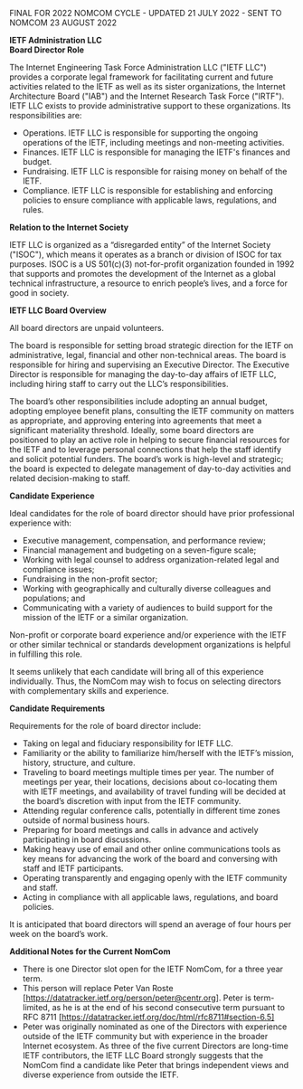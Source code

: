 FINAL FOR 2022 NOMCOM CYCLE - UPDATED 21 JULY 2022 - SENT TO NOMCOM 23 AUGUST 2022

**IETF Administration LLC  \
Board Director Role**

The Internet Engineering Task Force Administration LLC ("IETF LLC") provides a corporate legal framework for facilitating current and future activities related to the IETF as well as its sister organizations, the Internet Architecture Board ("IAB") and the Internet Research Task Force ("IRTF"). IETF LLC exists to provide administrative support to these organizations. Its responsibilities are:

*   Operations. IETF LLC is responsible for supporting the ongoing operations of the IETF, including meetings and non-meeting activities.
*   Finances. IETF LLC is responsible for managing the IETF's finances and budget.
*   Fundraising. IETF LLC is responsible for raising money on behalf of the IETF.
*   Compliance. IETF LLC is responsible for establishing and enforcing policies to ensure compliance with applicable laws, regulations, and rules.

**Relation to the Internet Society**

IETF LLC is organized as a “disregarded entity” of the Internet Society ("ISOC"), which means it operates as a branch or division of ISOC for tax purposes. ISOC is a US 501(c)(3) not-for-profit organization founded in 1992 that supports and promotes the development of the Internet as a global technical infrastructure, a resource to enrich people’s lives, and a force for good in society.

**IETF LLC Board Overview**

All board directors are unpaid volunteers.

The board is responsible for setting broad strategic direction for the IETF on administrative, legal, financial and other non-technical areas. The board is responsible for hiring and supervising an Executive Director. The Executive Director is responsible for managing the day-to-day affairs of IETF LLC, including hiring staff to carry out the LLC’s responsibilities.

The board’s other responsibilities include adopting an annual budget, adopting employee benefit plans, consulting the IETF community on matters as appropriate, and approving entering into agreements that meet a significant materiality threshold. Ideally, some board directors are positioned to play an active role in helping to secure financial resources for the IETF and to leverage personal connections that help the staff identify and solicit potential funders. The board’s work is high-level and strategic; the board is expected to delegate management of day-to-day activities and related decision-making to staff.

**Candidate Experience**

Ideal candidates for the role of board director should have prior professional experience with:

*   Executive management, compensation, and performance review;
*   Financial management and budgeting on a seven-figure scale;
*   Working with legal counsel to address organization-related legal and compliance issues;
*   Fundraising in the non-profit sector;
*   Working with geographically and culturally diverse colleagues and populations; and
*   Communicating with a variety of audiences to build support for the mission of the IETF or a similar organization.

Non-profit or corporate board experience and/or experience with the IETF or other similar technical or standards development organizations is helpful in fulfilling this role.

It seems unlikely that each candidate will bring all of this experience individually. Thus, the NomCom may wish to focus on selecting directors with complementary skills and experience.

**Candidate Requirements**

Requirements for the role of board director include:

*   Taking on legal and fiduciary responsibility for IETF LLC.
*   Familiarity or the ability to familiarize him/herself with the IETF’s mission, history, structure, and culture.
*   Traveling to board meetings multiple times per year. The number of meetings per year, their locations, decisions about co-locating them with IETF meetings, and availability of travel funding will be decided at the board’s discretion with input from the IETF community.
*   Attending regular conference calls, potentially in different time zones outside of normal business hours.
*   Preparing for board meetings and calls in advance and actively participating in board discussions.
*   Making heavy use of email and other online communications tools as key means for advancing the work of the board and conversing with staff and IETF participants.
*   Operating transparently and engaging openly with the IETF community and staff.
*   Acting in compliance with all applicable laws, regulations, and board policies.

It is anticipated that board directors will spend an average of four hours per week on the board’s work.

 **Additional Notes for the Current NomCom**
 
 * There is one Director slot open for the IETF NomCom, for a three year term. 
 * This person will replace Peter Van Roste [https://datatracker.ietf.org/person/peter@centr.org]. Peter is term-limited, as he is at the end of his second consecutive term pursuant to RFC 8711 [https://datatracker.ietf.org/doc/html/rfc8711#section-6.5]
 * Peter was originally nominated as one of the Directors with experience outside of the IETF community but with experience in the broader Internet ecosystem. As three of the five current Directors are long-time IETF contributors, the IETF LLC Board strongly suggests that the NomCom find a candidate like Peter that brings independent views and diverse experience from outside the IETF.
